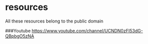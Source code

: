 # resources
All these resources belong to the public domain

###Youtube
https://www.youtube.com/channel/UCNDN0zFI53dG-QBpbgO5zNA
